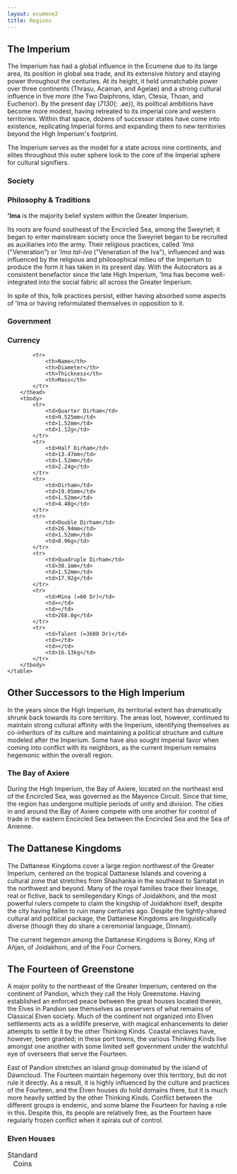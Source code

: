 ```yaml
---
layout: ecumene2
title: Regions
---
```


## The Imperium

The Imperium has had a global influence in the Ecumene due to its large area, its position in global sea trade, and its extensive history and staying power throughout the centuries. At its height, it held unmatchable power over three continents (Thrasu, Acaman, and Agelae) and a strong cultural influence in five more (the Two Daiphrons, Idan, Ctesia, Thoan, and Euchenor). By the present day (*7130*{: .ae}), its political ambitions have become more modest, having retreated to its imperial core and western territories. Within that space, dozens of successor states have come into existence, replicating Imperial forms and expanding them to new territories beyond the High Imperium's footprint.

The Imperium serves as the model for a state across nine continents, and elites throughout this outer sphere look to the core of the Imperial sphere for cultural signifiers.

### Society

### Philosophy & Traditions

**'Ima** is the majority belief system within the Greater Imperium.

Its roots are found southeast of the Encircled Sea, among the Sweyriet; it began to enter mainstream society once the Sweyriet began to be recruited as auxiliaries into the army. Their religious practices, called *'Ima* ("Veneration") or *'Ima tal-Iva* ("Veneration of the Iva"), influenced and was influenced by the religious and philosophical milieu of the Imperium to produce the form it has taken in its present day. With the Autocrators as a consistent benefactor since the late High Imperium, 'Ima has become well-integrated into the social fabric all across the Greater Imperium.

In spite of this, folk practices persist, either having absorbed some aspects of 'Ima or having reformulated themselves in opposition to it.

### Government

### Currency

<aside class="sidebox table">
	<table>
		<caption>Standard Coins</caption>
		<thead>
			
			<tr>
				<th>Name</th>
				<th>Diameter</th>
				<th>Thickness</th>
				<th>Mass</th>
			</tr>
		</thead>
		<tbody>
			<tr>
				<td>Quarter Dirham</td>
				<td>9.525mm</td>
				<td>1.52mm</td>
				<td>1.12g</td>
			</tr>
			<tr>
				<td>Half Dirham</td>
				<td>13.47mm</td>
				<td>1.52mm</td>
				<td>2.24g</td>
			</tr>
			<tr>
				<td>Dirham</td>
				<td>19.05mm</td>
				<td>1.52mm</td>
				<td>4.48g</td>
			</tr>
			<tr>
				<td>Double Dirham</td>
				<td>26.94mm</td>
				<td>1.52mm</td>
				<td>8.96g</td>
			</tr>
			<tr>
				<td>Quadruple Dirham</td>
				<td>38.1mm</td>
				<td>1.52mm</td>
				<td>17.92g</td>
			</tr>
			<tr>
				<td>Mina (=60 Dr)</td>
				<td></td>
				<td></td>
				<td>268.8g</td>
			</tr>
			<tr>
				<td>Talent (=3600 Dr)</td>
				<td></td>
				<td></td>
				<td>16.13kg</td>
			</tr>
		</tbody>
	</table>
</aside>

## Other Successors to the High Imperium

In the years since the High Imperium, its territorial extent has dramatically shrunk back towards its core territory. The areas lost, however, continued to maintain strong cultural affinity with the Imperium, identifying themselves as co-inheritors of its culture and maintaining a political structure and culture modeled after the Imperium. Some have also sought Imperial favor when coming into conflict with its neighbors, as the current Imperium remains hegemonic within the overall region.

### The Bay of Axiere

During the High Imperium, the Bay of Axiere, located on the northeast end of the Encircled Sea, was governed as the Mayence Circuit. Since that time, the region has undergone multiple periods of unity and division. The cities in and around the Bay of Axiere compete with one another for control of trade in the eastern Encircled Sea between the Encircled Sea and the Sea of Anienne.

## The Dattanese Kingdoms

The Dattanese Kingdoms cover a large region northwest of the Greater Imperium, centered on the tropical Dattanese Islands and covering a cultural zone that stretches from Shashanka in the southeast to Samatat in the northwest and beyond. Many of the royal families trace their lineage, real or fictive, back to semilegendary Kings of Joidakhoni, and the most powerful rulers compete to claim the kingship of Joidakhoni itself, despite the city having fallen to ruin many centuries ago. Despite the tightly-shared cultural and political package, the Dattanese Kingdoms are linguistically diverse (though they do share a ceremonial language, Dinnam).

The current hegemon among the Dattanese Kingdoms is Borey, King of Añjan, of Joidakhoni, and of the Four Corners.

## The Fourteen of Greenstone

A major polity to the northeast of the Greater Imperium, centered on the continent of Pandion, which they call the Holy Greenstone. Having established an enforced peace between the great houses located therein, the Elves in Pandion see themselves as preservers of what remains of Classical Elven society. Much of the continent not organized into Elven settlements acts as a wildlife preserve, with magical enhancements to deter attempts to settle it by the other Thinking Kinds. Coastal enclaves have, however, been granted; in these port towns, the various Thinking Kinds live amongst one another with some limited self government under the watchful eye of overseers that serve the Fourteen.

East of Pandion stretches an island group dominated by the island of Dawncloud. The Fourteen maintain hegemony over this territory, but do not rule it directly. As a result, it is highly influenced by the culture and practices of the Fourteen, and the Elven houses do hold domains there, but it is much more heavily settled by the other Thinking Kinds. Conflict between the different groups is endemic, and some blame the Fourteen for having a role in this. Despite this, its people are relatively free, as the Fourteen have regularly frozen conflict when it spirals out of control.

### Elven Houses

